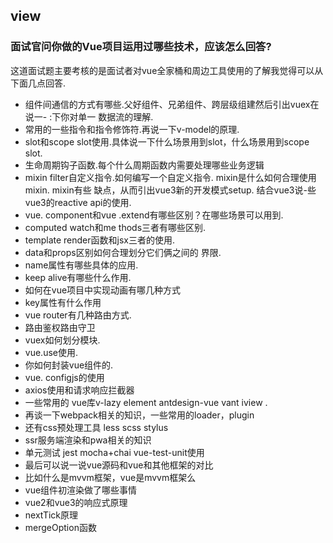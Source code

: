 ## view

### 面试官问你做的Vue项目运用过哪些技术，应该怎么回答?

这道面试题主要考核的是面试者对vue全家桶和周边工具使用的了解我觉得可以从下面几点回答.

+ 组件间通信的方式有哪些.父好组件、兄弟组件、跨层级组建然后引出vuex在说一- :下你对单一
  数据流的理解.
+ 常用的一些指令和指令修饰符.再说一下v-model的原理.
+ slot和scope slot使用.具体说一下什么场景用到slot，什么场景用到scope slot.
+ 生命周期钩子函数.每个什么周期函数内需要处理哪些业务逻辑
+ mixin filter自定义指令.如何编写一个自定义指令. mixin是什么如何合理使用mixin. mixin有些
  缺点，从而引出vue3新的开发模式setup. 结合vue3说-些vue3的reactive api的使用.
+ vue. component和vue .extend有哪些区别？在哪些场景可以用到.
+ computed watch和me thods三者有哪些区别.
+ template render函数和jsx三者的使用.
+ data和props区别如何合理划分它们俩之间的
  界限.
+ name属性有哪些具体的应用.
+ keep alive有哪些什么作用.
+ 如何在vue项目中实现动画有哪几种方式
+ key属性有什么作用
+ vue router有几种路由方式.
+ 路由鉴权路由守卫
+ vuex如何划分模块.
+ vue.use使用.
+ 你如何封装vue组件的.
+ vue. configjs的使用
+ axios使用和请求响应拦截器
+ 一些常用的 vue库v-lazy element antdesign-vue  vant iview .
+ 再谈一下webpack相关的知识，一些常用的loader，plugin
+ 还有css预处理工具 less scss stylus
+ ssr服务端渲染和pwa相关的知识
+ 单元测试 jest  mocha+chai  vue-test-unit使用
+ 最后可以说一说vue源码和vue和其他框架的对比
+ 比如什么是mvvm框架，vue是mvvm框架么
+ vue组件初渲染做了哪些事情
+ vue2和vue3的响应式原理
+ nextTick原理
+ mergeOption函数